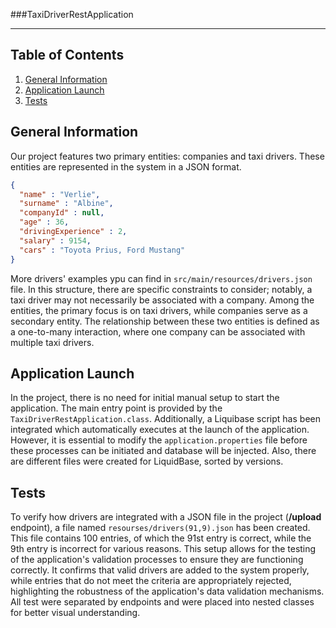 ###TaxiDriverRestApplication

---

## Table of Contents
1. [General Information](#general-information)
2. [Application Launch](#application-launch)
3. [Tests](#tests)

## General Information
Our project features two primary entities: companies and taxi drivers.
These entities are represented in the system in a JSON format. 

```json
{
  "name" : "Verlie",
  "surname" : "Albine",
  "companyId" : null,
  "age" : 36,
  "drivingExperience" : 2,
  "salary" : 9154,
  "cars" : "Toyota Prius, Ford Mustang"
}
```

More drivers' examples ypu can find in `src/main/resources/drivers.json` file.
In this structure, there are specific constraints to consider; notably, a taxi driver may not necessarily 
be associated with a company. Among the entities, the primary focus is on taxi drivers, while 
companies serve as a secondary entity. The relationship between these two entities is defined as a
one-to-many interaction, where one company can be associated with multiple taxi drivers. 

## Application Launch

In the project, there is no need for initial manual setup to start the application.
The main entry point is provided by the `TaxiDriverRestApplication.class`. 
Additionally, a Liquibase script has been integrated which automatically executes at
the launch of the application. However, it is essential to modify the `application.properties`
file before these processes can be initiated and database will be injected.
Also, there are different files were created for LiquidBase, sorted by versions.

## Tests
To verify how drivers are integrated with a JSON file in the project (**/upload** endpoint), 
a file named `resourses/drivers(91,9).json` has been created. This file contains 100 entries, 
of which the 91st entry is correct, while the 9th entry is incorrect for various reasons. 
This setup allows for the testing of the application's validation processes to ensure 
they are functioning correctly. It confirms that valid drivers are added to the system properly, 
while entries that do not meet the criteria are appropriately rejected, highlighting the robustness of
the application's data validation mechanisms. All test were separated by endpoints and were placed into nested
classes for better visual understanding.